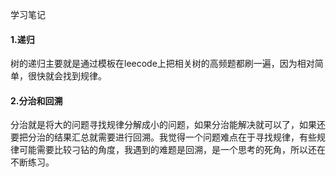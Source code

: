 学习笔记

#### 1.递归

树的递归主要就是通过模板在leecode上把相关树的高频题都刷一遍，因为相对简单，很快就会找到规律。

#### 2.分治和回溯

分治就是将大的问题寻找规律分解成小的问题，如果分治能解决就可以了，如果还要把分治的结果汇总就需要进行回溯。我觉得一个问题难点在于寻找规律，有些规律可能需要比较刁钻的角度，我遇到的难题是回溯，是一个思考的死角，所以还在不断练习。